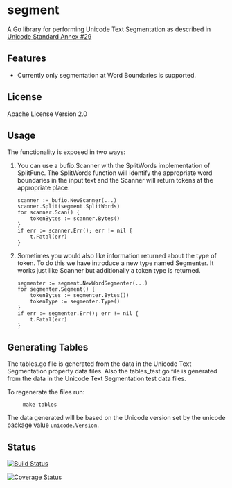 # segment

A Go library for performing Unicode Text Segmentation
as described in [Unicode Standard Annex #29](http://www.unicode.org/reports/tr29/)

## Features

* Currently only segmentation at Word Boundaries is supported.

## License

Apache License Version 2.0

## Usage

The functionality is exposed in two ways:

1.  You can use a bufio.Scanner with the SplitWords implementation of SplitFunc.
The SplitWords function will identify the appropriate word boundaries in the input
text and the Scanner will return tokens at the appropriate place.

		scanner := bufio.NewScanner(...)
		scanner.Split(segment.SplitWords)
		for scanner.Scan() {
			tokenBytes := scanner.Bytes()
		}
		if err := scanner.Err(); err != nil {
			t.Fatal(err)
		}

2.  Sometimes you would also like information returned about the type of token.
To do this we have introduce a new type named Segmenter.  It works just like Scanner
but additionally a token type is returned.

		segmenter := segment.NewWordSegmenter(...)
		for segmenter.Segment() {
			tokenBytes := segmenter.Bytes())
			tokenType := segmenter.Type()
		}
		if err := segmenter.Err(); err != nil {
			t.Fatal(err)
		}

## Generating Tables

The tables.go file is generated from the data in the Unicode Text Segmentation property data files.  Also the tables_test.go file is generated from the data in the Unicode Text Segmentation test data files.

To regenerate the files run:

         make tables

 The data generated will be based on the Unicode version set by the unicode package value ```unicode.Version```.

## Status


 [![Build Status](https://drone.io/github.com/blevesearch/segment/status.png)](https://drone.io/github.com/blevesearch/segment/latest)

 [![Coverage Status](https://img.shields.io/coveralls/blevesearch/segment.svg)](https://coveralls.io/r/blevesearch/segment?branch=master)